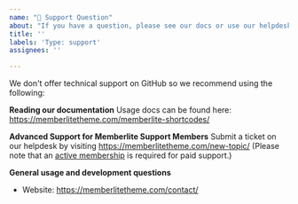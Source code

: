 ```yaml
---
name: "💬 Support Question"
about: "If you have a question, please see our docs or use our helpdesk."
title: ''
labels: 'Type: support'
assignees: ''

---
```


We don't offer technical support on GitHub so we recommend using the following:

**Reading our documentation**
Usage docs can be found here: https://memberlitetheme.com/memberlite-shortcodes/

**Advanced Support for Memberlite Support Members**
Submit a ticket on our helpdesk by visiting https://memberlitetheme.com/new-topic/ (Please note that an [active membership](https://memberlitetheme.com/pricing) is required for paid support.)

**General usage and development questions**
- Website: https://memberlitetheme.com/contact/
